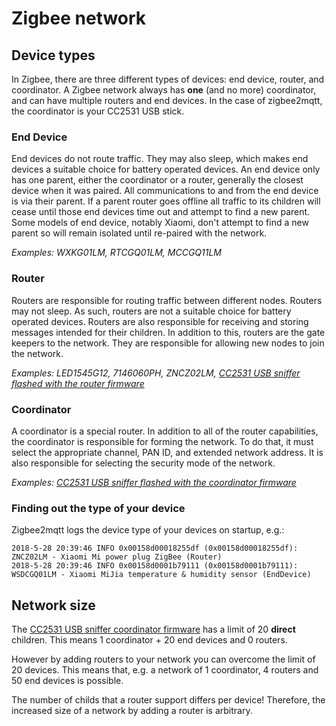 # Zigbee network

## Device types
In Zigbee, there are three different types of devices: end device, router, and coordinator. A Zigbee network always has **one** (and no more) coordinator, and can have multiple routers and end devices. In the case of zigbee2mqtt, the coordinator is your CC2531 USB stick.

### End Device
End devices do not route traffic. They may also sleep, which makes end devices a suitable choice for battery operated devices. An end device only has one parent, either the coordinator or a router, generally the closest device when it was paired. All communications to and from the end device is via their parent. If a parent router goes offline all traffic to its children will cease until those end devices time out and attempt to find a new parent. Some models of end device, notably Xiaomi, don't attempt to find a new parent so will remain isolated until re-paired with the network.

*Examples: WXKG01LM, RTCGQ01LM, MCCGQ11LM*

### Router
Routers are responsible for routing traffic between different nodes. Routers may not sleep. As such, routers are not a suitable choice for battery operated devices. Routers are also responsible for receiving and storing messages intended for their children. In addition to this, routers are the gate keepers to the network. They are responsible for allowing new nodes to join the network.

*Examples: LED1545G12, 7146060PH, ZNCZ02LM, [CC2531 USB sniffer flashed with the  router firmware](https://github.com/Koenkk/Z-Stack-firmware/tree/master/router/CC2531/bin)*


### Coordinator
A coordinator is a special router. In addition to all of the router capabilities, the coordinator is responsible for forming the network. To do that, it must select the appropriate channel, PAN ID, and extended network address. It is also responsible for selecting the security mode of the network.

*Examples: [CC2531 USB sniffer flashed with the coordinator firmware](https://github.com/Koenkk/Z-Stack-firmware/tree/master/coordinator/default/CC2531)*

### Finding out the type of your device
Zigbee2mqtt logs the device type of your devices on startup, e.g.:
```
2018-5-28 20:39:46 INFO 0x00158d00018255df (0x00158d00018255df): ZNCZ02LM - Xiaomi Mi power plug ZigBee (Router)
2018-5-28 20:39:46 INFO 0x00158d0001b79111 (0x00158d0001b79111): WSDCGQ01LM - Xiaomi MiJia temperature & humidity sensor (EndDevice)
```

## Network size
The [CC2531 USB sniffer coordinator firmware](https://github.com/Koenkk/Z-Stack-firmware/tree/master/coordinator/default/CC2531) has a limit of 20 **direct** children. This means 1 coordinator + 20 end devices and 0 routers.

However by adding routers to your network you can overcome the limit of 20 devices. This means that, e.g. a network of 1 coordinator, 4 routers and 50 end devices is possible.

The number of childs that a router support differs per device! Therefore, the increased size of a network by adding a router is arbitrary.
